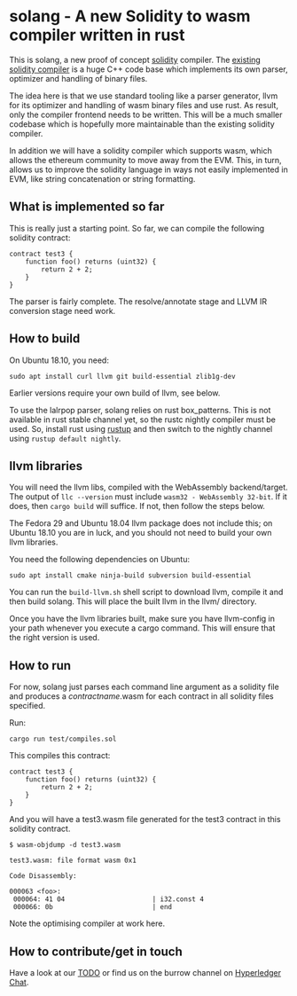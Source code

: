 # solang - A new Solidity to wasm compiler written in rust

This is solang, a new proof of concept
[solidity](https://en.wikipedia.org/wiki/Solidity) compiler. The
[existing solidity compiler](https://solidity.readthedocs.io/) is a huge C++
code base which implements its own parser, optimizer and handling of binary
files.

The idea here is that we use standard tooling like a parser generator, llvm
for its optimizer and handling of wasm binary files and use rust. As result,
only the compiler frontend needs to be written. This will be a much smaller
codebase which is hopefully more maintainable than the existing solidity
compiler.

In addition we will have a solidity compiler which supports wasm, which allows
the ethereum community to move away from the EVM. This, in turn, allows us to
improve the solidity language in ways not easily implemented in EVM, like
string concatenation or string formatting.

## What is implemented so far

This is really just a starting point. So far, we can compile the following
solidity contract:

```solidity
contract test3 {
	function foo() returns (uint32) {
		return 2 + 2;
	}
}
```

The parser is fairly complete. The resolve/annotate stage and LLVM IR conversion
stage need work.

## How to build

On Ubuntu 18.10, you need:

`sudo apt install curl llvm git build-essential zlib1g-dev`

Earlier versions require your own build of llvm, see below.

To use the lalrpop parser, solang relies on rust box_patterns. This is not
available in rust stable channel yet, so the rustc nightly compiler must be
used. So, install rust using [rustup](https://rustup.rs/) and then switch to
the nightly channel using `rustup default nightly`.

## llvm libraries

You will need the llvm libs, compiled with the WebAssembly backend/target.
The output of `llc --version` must include `wasm32 - WebAssembly 32-bit`. If
it does, then `cargo build` will suffice. If not, then follow the steps
below.

The Fedora 29 and Ubuntu 18.04 llvm package does not include this; on Ubuntu
18.10 you are in luck, and you should not need to build your own llvm
libraries.

You need the following dependencies on Ubuntu:

`sudo apt install cmake ninja-build subversion build-essential`

You can run the `build-llvm.sh` shell script to download llvm, compile it and
then build solang. This will place the built llvm in the llvm/ directory.

Once you have the llvm libraries built, make sure you have llvm-config in your
path whenever you execute a cargo command. This will ensure that the right
version is used.

## How to run

For now, solang just parses each command line argument as a solidity file and produces
a *contractname*.wasm for each contract in all solidity files specified.

Run:

`cargo run test/compiles.sol` 

This compiles this contract:

```solidity
contract test3 {
	function foo() returns (uint32) {
		return 2 + 2;
	}
}
```

And you will have a test3.wasm file generated for the test3 contract in this
solidity contract.

```
$ wasm-objdump -d test3.wasm

test3.wasm:	file format wasm 0x1

Code Disassembly:

000063 <foo>:
 000064: 41 04                      | i32.const 4
 000066: 0b                         | end
```
Note the optimising compiler at work here.

## How to contribute/get in touch

Have a look at our [TODO](TODO.md) or find us on the burrow channel on
[Hyperledger Chat](https://chat.hyperledger.org).
